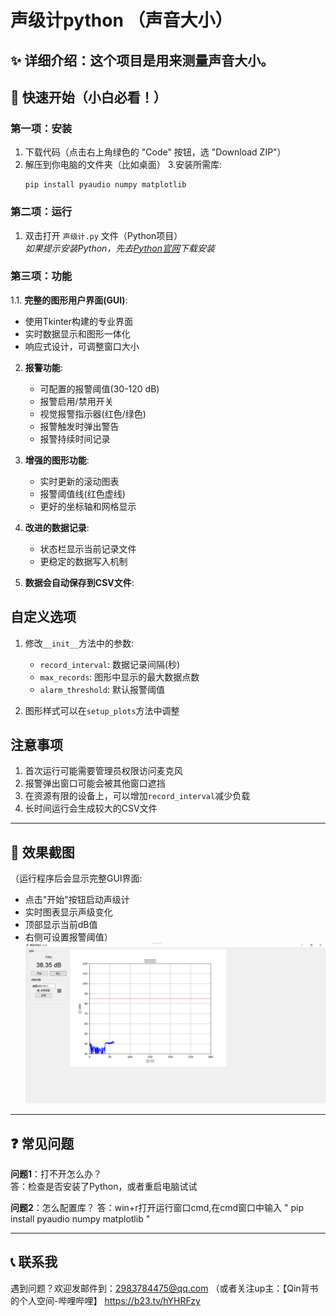 # 声级计python （声音大小）

✨ **详细介绍**：这个项目是用来测量声音大小。
---

## 🚀 快速开始（小白必看！）

### 第一项：安装
1. 下载代码（点击右上角绿色的 "Code" 按钮，选 "Download ZIP"）
2. 解压到你电脑的文件夹（比如桌面）
3.安装所需库:
   ```
   pip install pyaudio numpy matplotlib
   ```

### 第二项：运行
1. 双击打开 `声级计.py` 文件（Python项目）  
   *如果提示安装Python，先去[Python官网](https://www.python.org/)下载安装*

### 第三项：功能
1.1. **完整的图形用户界面(GUI)**:
   - 使用Tkinter构建的专业界面
   - 实时数据显示和图形一体化
   - 响应式设计，可调整窗口大小

2. **报警功能**:
   - 可配置的报警阈值(30-120 dB)
   - 报警启用/禁用开关
   - 视觉报警指示器(红色/绿色)
   - 报警触发时弹出警告
   - 报警持续时间记录

3. **增强的图形功能**:
   - 实时更新的滚动图表
   - 报警阈值线(红色虚线)
   - 更好的坐标轴和网格显示

4. **改进的数据记录**:
   - 状态栏显示当前记录文件
   - 更稳定的数据写入机制
4. **数据会自动保存到CSV文件**:
   
   

## 自定义选项

1. 修改`__init__`方法中的参数:
   - `record_interval`: 数据记录间隔(秒)
   - `max_records`: 图形中显示的最大数据点数
   - `alarm_threshold`: 默认报警阈值

2. 图形样式可以在`setup_plots`方法中调整

## 注意事项

1. 首次运行可能需要管理员权限访问麦克风
2. 报警弹出窗口可能会被其他窗口遮挡
3. 在资源有限的设备上，可以增加`record_interval`减少负载
4. 长时间运行会生成较大的CSV文件
---

## 📸 效果截图
（运行程序后会显示完整GUI界面:
   - 点击"开始"按钮启动声级计
   - 实时图表显示声级变化
   - 顶部显示当前dB值
   - 右侧可设置报警阈值）  
![截图](screenshots/demo.png)  

---

## ❓ 常见问题  
**问题1**：打不开怎么办？  
答：检查是否安装了Python，或者重启电脑试试  

**问题2**：怎么配置库？
答：win+r打开运行窗口cmd,在cmd窗口中输入  "   pip install pyaudio numpy matplotlib "

---

## 📞 联系我  
遇到问题？欢迎发邮件到：2983784475@qq.com
（或者关注up主：【Qin背书的个人空间-哔哩哔哩】 https://b23.tv/hYHRFzy  